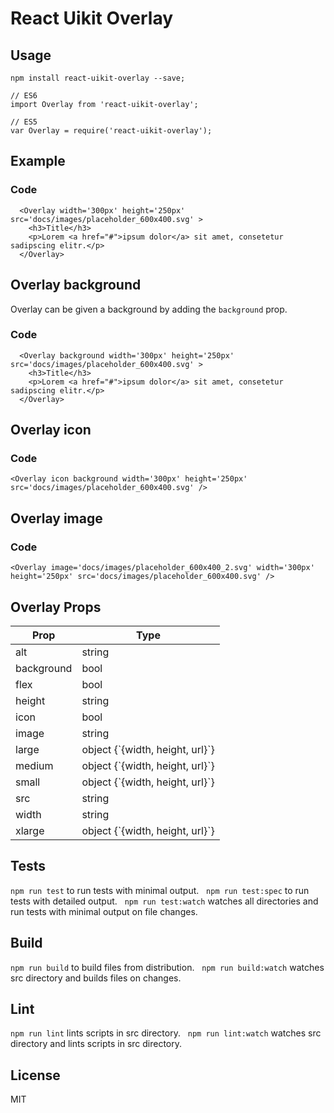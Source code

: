 # React Uikit Overlay



## Usage

    npm install react-uikit-overlay --save;

    // ES6
    import Overlay from 'react-uikit-overlay';

    // ES5
    var Overlay = require('react-uikit-overlay');



## Example



### Code

      <Overlay width='300px' height='250px' src='docs/images/placeholder_600x400.svg' >
        <h3>Title</h3>
        <p>Lorem <a href="#">ipsum dolor</a> sit amet, consetetur sadipscing elitr.</p>
      </Overlay>

## Overlay background

<span>Overlay can be given a background by adding the `background` prop.</span>


### Code

      <Overlay background width='300px' height='250px' src='docs/images/placeholder_600x400.svg' >
        <h3>Title</h3>
        <p>Lorem <a href="#">ipsum dolor</a> sit amet, consetetur sadipscing elitr.</p>
      </Overlay>

## Overlay icon



### Code

    <Overlay icon background width='300px' height='250px' src='docs/images/placeholder_600x400.svg' />

## Overlay image



### Code

    <Overlay image='docs/images/placeholder_600x400_2.svg' width='300px' height='250px' src='docs/images/placeholder_600x400.svg' />

## Overlay Props



<table class="uk-table">

<thead>

<tr>

<th>Prop</th>

<th>Type</th>

</tr>

</thead>

<tbody>

<tr>

<td colspan="1">alt</td>

<td>string</td>

</tr>

<tr>

<td colspan="1">background</td>

<td>bool</td>

</tr>

<tr>

<td colspan="1">flex</td>

<td>bool</td>

</tr>

<tr>

<td colspan="1">height</td>

<td>string</td>

</tr>

<tr>

<td colspan="1">icon</td>

<td>bool</td>

</tr>

<tr>

<td colspan="1">image</td>

<td>string</td>

</tr>

<tr>

<td colspan="1">large</td>

<td>object {`{width, height, url}`}</td>

</tr>

<tr>

<td colspan="1">medium</td>

<td>object {`{width, height, url}`}</td>

</tr>

<tr>

<td colspan="1">small</td>

<td>object {`{width, height, url}`}</td>

</tr>

<tr>

<td colspan="1">src</td>

<td>string</td>

</tr>

<tr>

<td colspan="1">width</td>

<td>string</td>

</tr>

<tr>

<td colspan="1">xlarge</td>

<td>object {`{width, height, url}`}</td>

</tr>

</tbody>

</table>

## Tests

`npm run test` to run tests with minimal output.  
`npm run test:spec` to run tests with detailed output.  
`npm run test:watch` watches all directories and run tests with minimal output on file changes.  

## Build
`npm run build` to build files from distribution.  
`npm run build:watch` watches src directory and builds files on changes.  

## Lint
`npm run lint` lints scripts in src directory.  
`npm run lint:watch` watches src directory and lints scripts in src directory.  

## License
MIT